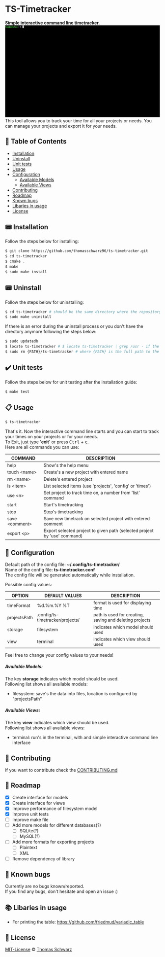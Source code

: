 # TS-Timetracker
**Simple interactive command line timetracker.**  
![TS-Timetracker Screenshot](ts-timetracker.gif)  
This tool allows you to track your time for all your projects or needs. You can manage your projects and export it for your needs.  

## :page_facing_up: Table of Contents
- [Installation](#pager-installation)
- [Uninstall](#pager-uninstall)
- [Unit tests](#heavy_check_mark-unit-tests)
- [Usage](#clipboard-usage)
- [Configuration](#wrench-configuration)
  - [Available Models](#available-models)
  - [Available Views](#available-views)
- [Contributing](#memo-contributing)
- [Roadmap](#car-roadmap)
- [Known bugs](#bug-known-bugs)
- [Libaries in usage](#books-libaries-in-usage)
- [License](#scroll-license)

## :pager: Installation
Follow the steps below for installing:  
```bash
$ git clone https://github.com/thomasschwarz96/ts-timetracker.git  
$ cd ts-timetracker  
$ cmake .  
$ make  
$ sudo make install
```

## :pager: Uninstall
Follow the steps below for uninstalling:  
```bash
$ cd ts-timetracker # should be the same directory where the repository was cloned into  
$ sudo make uninstall
```

If there is an error during the uninstall process or you don't have the directory anymore following the steps below:  
```bash
$ sudo updatedb  
$ locate ts-timetracker # $ locate ts-timetracker | grep /usr - if the output is to large  
$ sudo rm {PATH}/ts-timetracker # where {PATH} is the full path to the binary  
```

## :heavy_check_mark: Unit tests
Follow the steps below for unit testing after the installation guide:  
```bash
$ make test    
```

## :clipboard: Usage
```bash
$ ts-timetracker
```
That's it. Now the interactive command line starts and you can start to track your times on your projects or for your needs.  
To Exit, just type '**exit**' or press <kbd>Ctrl</kbd> + <kbd>c</kbd>.  
Here are all commands you can use:

| COMMAND              | DESCRIPTION                                                               |
| -------------------- | ------------------------------------------------------------------------- |
| help                 | Show's the help menu                                                      |
| touch &lt;name&gt;   | Create's a new project with entered name                                  |
| rm &lt;name&gt;      | Delete's entered project                                                  |
| ls &lt;item&gt;      | List selected items (use 'projects', 'config' or 'times')                 |
| use &lt;n&gt;        | Set project to track time on, a number from 'list' command                |
| start                | Start's timetracking                                                      |
| stop                 | Stop's timetracking                                                       |
| save &lt;comment&gt; | Save new timetrack on selected project with entered comment               |
| export &lt;p&gt;     | Export selected project to given path (selected project by 'use' command) |

## :wrench: Configuration
Default path of the config file: **~/.config/ts-timetracker/**  
Name of the config file: **ts-timetracker.conf**  
The config file will be generated automatically while installation.  

Possible config values:  

| OPTION       | DEFAULT VALUES                   | DESCRIPTION                                             |
| ------------ | -------------------------------- | ------------------------------------------------------- |
| timeFormat   | %d.%m.%Y %T                      | format is used for displaying time                      |  
| projectsPath | .config/ts-timetracker/projects/ | path is used for creating, saving and deleting projects |  
| storage      | filesystem                       | indicates which model should used                       |  
| view         | terminal                         | indicates which view should used                        |  

Feel free to change your config values to your needs!  

##### Available Models:
The key **storage** indicates which model should be used.  
Following list shows all available models:  
- filesystem: save's the data into files, location is configured by "projectsPath"

##### Available Views:
The key **view** indicates which view should be used.  
Following list shows all available views:  
- terminal: run's in the terminal, with and simple interactive command line interface

## :memo: Contributing
If you want to contribute check the [CONTRIBUTING.md](https://github.com/thomasschwarz96/ts-timetracker/blob/master/.github/CONTRIBUTING.md)

## :car: Roadmap
- [x] Create interface for models
- [x] Create interface for views
- [x] Improve performance of filesystem model
- [x] Improve unit tests
- [ ] Improve make file
- [ ] Add more models for different databases(?)  
  - [ ] SQLite(?)  
  - [ ] MySQL(?)  
- [ ] Add more formats for exporting projects
  - [ ] Plaintext
  - [ ] XML
- [ ] Remove dependency of library

## :bug: Known bugs
Currently are no bugs known/reported.  
If you find any bugs, don't hesitate and open an issue :)

## :books: Libaries in usage
- For printing the table: https://github.com/friedmud/variadic_table

## :scroll: License
[MIT-License](https://choosealicense.com/licenses/mit/) © [Thomas Schwarz](https://github.com/thomasschwarz96)
